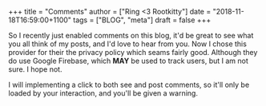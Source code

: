 +++
title = "Comments"
author = ["Ring <3 Rootkitty"]
date = "2018-11-18T16:59:00+1100"
tags = ["BLOG", "meta"]
draft = false
+++

So I recently just enabled comments on this blog, it'd be great to see what you
all think of my posts, and I'd love to hear from you. Now I chose this provider
for their the privacy policy which seams fairly good. Although they do use
Google Firebase, which **MAY** be used to track users, but I am not sure. I hope
not.

I will implementing a click to both see and post comments, so it'll only be
loaded by your interaction, and you'll be given a warning.
